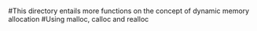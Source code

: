 #
#
#This directory entails more functions on the concept of dynamic memory allocation
#Using malloc, calloc and realloc

